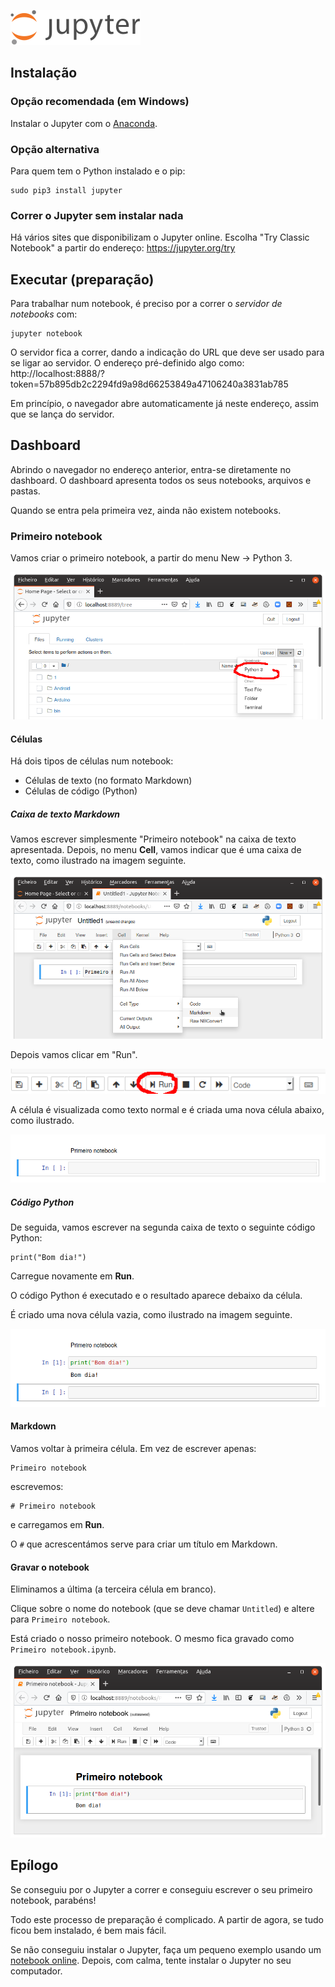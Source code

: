 ![Logotipo](imagens/logo.png)

## Instalação
 
### Opção recomendada (em Windows)

Instalar o Jupyter com o [Anaconda](https://www.anaconda.com/distribution/).

### Opção alternativa 

Para quem tem o Python instalado e o pip:

```
sudo pip3 install jupyter
```

### Correr o Jupyter sem instalar nada

Há vários sites que disponibilizam o Jupyter online. Escolha "Try Classic Notebook" a partir do endereço: https://jupyter.org/try

## Executar (preparação)

Para trabalhar num notebook, é preciso por a correr o *servidor de notebooks* com:
```
jupyter notebook
```

O servidor fica a correr, dando a indicação do URL que deve ser usado para se ligar ao servidor. O endereço pré-definido algo como:
http://localhost:8888/?token=57b895db2c2294fd9a98d66253849a47106240a3831ab785

Em princípio, o navegador abre automaticamente já neste endereço, assim que se lança do servidor.

## Dashboard

Abrindo o navegador no endereço anterior, entra-se diretamente no dashboard. O dashboard apresenta todos os seus notebooks, arquivos e pastas.

Quando se entra pela primeira vez, ainda não existem notebooks.

### Primeiro notebook

Vamos criar o primeiro notebook, a partir do menu New → Python 3.

![Novo notebook](imagens/new%20notebook.png)

#### Células

Há dois tipos de células num notebook:
-  Células de texto (no formato Markdown)
-  Células de código (Python)

##### Caixa de texto Markdown

Vamos escrever simplesmente "Primeiro notebook" na caixa de texto apresentada. Depois, no menu **Cell**, vamos indicar que é uma caixa de texto, como ilustrado na imagem seguinte.

![ALterar o tipo de célula](imagens/change%20cell%20type.png)

Depois vamos clicar em "Run".

![Executar o conteúdo da célula](imagens/run.png)

A célula é visualizada como texto normal e é criada uma nova célula abaixo, como ilustrado.

![](imagens/first%20text%20cell.png)


##### Código Python

De seguida, vamos escrever na segunda caixa de texto o seguinte código Python:
```
print("Bom dia!")
```
Carregue novamente em **Run**.

O código Python é executado e o resultado aparece debaixo da célula.

É criado uma nova célula vazia, como ilustrado na imagem seguinte.

![](imagens/first%20python%20cell.png)

#### Markdown 

Vamos voltar à primeira célula. Em vez de escrever apenas:
```
Primeiro notebook
```
escrevemos:
```
# Primeiro notebook
```
e carregamos em **Run**.

O `#` que acrescentámos serve para criar um título em Markdown. 


#### Gravar o notebook

Eliminamos a última (a terceira célula em branco).

Clique sobre o nome do notebook (que se deve chamar `Untitled`) e altere para `Primeiro notebook`.

Está criado o nosso primeiro notebook. O mesmo fica gravado como `Primeiro notebook.ipynb`.

![](imagens/Primeiro%20notebook.png)

## Epílogo

Se conseguiu por o Jupyter a correr e conseguiu escrever o seu primeiro notebook, parabéns!

Todo este processo de preparação é complicado. A partir de agora, se tudo ficou bem instalado, é bem mais fácil.

Se não conseguiu instalar o Jupyter, faça um pequeno exemplo usando um [notebook online](https://jupyter.org/try). Depois, com calma, tente instalar o Jupyter no seu computador.

